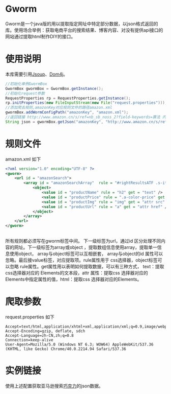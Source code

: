 # Gworm
Gworm是一个java版的用以提取指定网址中特定部分数据，以json格式返回的库。使用场合举例：获取电商平台的搜索结果、博客内容、对没有提供api接口的网站通过提取html制作DIY的接口。

# 使用说明
本库需要引用[Jsoup][2]、[Dom4j][3]。
```java
//初始化单例GwormBox
GwormBox gwormBox = GwormBox.getInstance();
//初始化request参数
RequestProperties rp = RequestProperties.getInstance();
rp.initProperties(new FileInputStream(new File("request.properties")));
//添加爬去规则,amazonKey对应规则文件的路径amazon.xml
gwormBox.addWormConfigPath("amazonKey", "amazon.xml");
//返回链接 http://www.amazon.cn/s/ref=nb_sb_noss_2?field-keywords=算法 内提取的数据（json格式）
String json = gwormBox.getJson("amazonKey", "http://www.amazon.cn/s/ref=nb_sb_noss_2?field-keywords=算法" , "amazonSearch");
```
# 规则文件
amazon.xml 如下

```xml
<?xml version="1.0" encoding="UTF-8" ?>   
<gworm>   
	<url id = "amazonSearch">   
	    <array id = "amazonSearchArray"  rule = "#rightResultsATF .s-item-container" >
	        <object>
	            <value id = "productName" rule = "h2" get = "text" />
	            <value id = "productPrice" rule = ".a-color-price" get = "text" />
	            <value id = "productImg" rule = "img" get = "attr src" />
	            <value id = "productUrl" rule = "a" get = "attr href" />
	        </object>
	    </array>
	</url>
</gworm> 
		
```
所有规则都必须写在gworm标签中间。 下一级标签为url，通过id 区分处理不同内容的网址。下一级标签为array或object ，提取数组信息使用array，提取单一信息使用object， array与object标签可以互相嵌套， array与object的id 属性可以忽略。最后接value标签，对应提取项。rule属性用于 css选择器，object标签可以忽略 rule属性。get属性用以表明如何提取数据，可以有三种方式， text：提取css选择器对应的 Elements的文本段，attr 属性：提取css 选择器对应的Elements中指定属性的值，html：提取css 选择器对应的Elements。

# 爬取参数
request.properties 如下
```properties
Accept=text/html,application/xhtml+xml,application/xml;q=0.9,image/webp,*/*;q=0.8
Accept-Encoding=gzip, deflate, sdch
Accept-Language=zh-CN,zh;q=0.8
Connection=keep-alive
User-Agent=Mozilla/5.0 (Windows NT 6.3; WOW64) AppleWebKit/537.36 (KHTML, like Gecko) Chrome/40.0.2214.94 Safari/537.36
```

# 实例链接

使用上述配置获取亚马逊搜索[巧克力][1]的json数据。


  [1]: http://120.26.41.209/servlet/GetJson?query=%E5%B7%A7%E5%85%8B%E5%8A%9B
  [2]: http://jsoup.org/
  [3]: http://dom4j.sourceforge.net/
